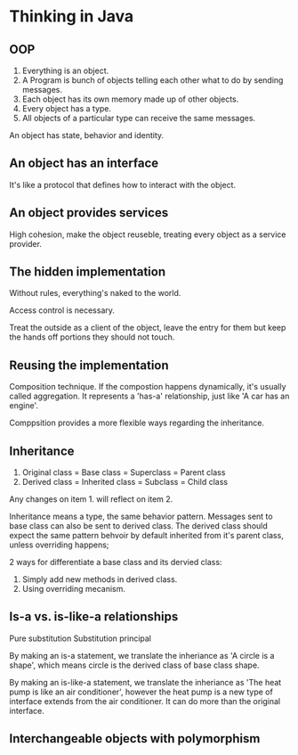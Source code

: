 # Thinking in Java

## OOP

1. Everything is an object.
2. A Program is bunch of objects telling each other what to do by sending messages.
3. Each object has its own memory made up of other objects.
4. Every object has a type.
5. All objects of a particular type can receive the same messages.

An object has state, behavior and identity.

## An object has an interface

It's like a protocol that defines how to interact with the object.

## An object provides services

High cohesion, make the object reuseble, treating every object as a service provider.

## The hidden implementation

Without rules, everything's naked to the world.

Access control is necessary.

Treat the outside as a client of the object, leave the entry for them but keep the hands off portions they should not touch.

## Reusing the implementation

Composition technique.
If the compostion happens dynamically, it's usually called aggregation.
It represents a 'has-a' relationship, just like 'A car has an engine'.

Comppsition provides a more flexible ways regarding the inheritance.

## Inheritance

1. Original class = Base class = Superclass = Parent class
2. Derived class = Inherited class = Subclass = Child class

Any changes on item 1. will reflect on item 2.

Inheritance means a type, the same behavior pattern. Messages sent to base class can also be sent to derived class. The derived class should expect the same pattern behvoir by default inherited from it's parent class, unless overriding happens;

2 ways for differentiate a base class and its dervied class:

1. Simply add new methods in derived class.
2. Using overriding mecanism.

## Is-a vs. is-like-a relationships

Pure substitution
Substitution principal

By making an is-a statement, we translate the inheriance as 'A circle is a shape', which means circle is the derived class of base class shape.

By making an is-like-a statement, we translate the inheriance as 'The heat pump is like an air conditioner', however the heat pump is a new type of interface extends from the air conditioner. It can do more than the original interface.

## Interchangeable objects with polymorphism

